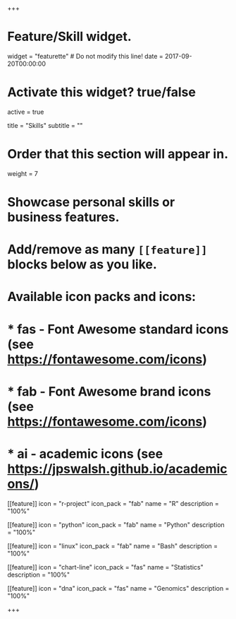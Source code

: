 +++
# Feature/Skill widget.
widget = "featurette"  # Do not modify this line!
date = 2017-09-20T00:00:00

# Activate this widget? true/false
active = true 

title = "Skills"
subtitle = ""

# Order that this section will appear in.
weight = 7

# Showcase personal skills or business features.
# 
# Add/remove as many `[[feature]]` blocks below as you like.
# 
# Available icon packs and icons:
# * fas - Font Awesome standard icons (see https://fontawesome.com/icons)
# * fab - Font Awesome brand icons (see https://fontawesome.com/icons)
# * ai - academic icons (see https://jpswalsh.github.io/academicons/)

[[feature]]
  icon = "r-project"
  icon_pack = "fab"
  name = "R"
  description = "100%"

[[feature]]
  icon = "python"
  icon_pack = "fab"
  name = "Python"
  description = "100%"

[[feature]]
  icon = "linux"
  icon_pack = "fab"
  name = "Bash"
  description = "100%"


[[feature]]
  icon = "chart-line"
  icon_pack = "fas"
  name = "Statistics"
  description = "100%"  
  
[[feature]]
  icon = "dna"
  icon_pack = "fas"
  name = "Genomics"
  description = "100%"

+++
